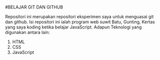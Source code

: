 #BELAJAR GIT DAN GITHUB

Repositori ini merupakan repositori eksperimen saya untuk menguasai git dan github.
Isi repositori ini ialah program web suwit Batu, Gunting, Kertas yang saya koding ketika
belajar JavaScript. Adapun Teknologi yang digunakan antara lain:

1. HTML
2. CSS
3. JavaScript

